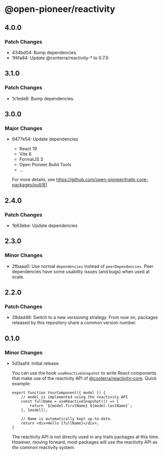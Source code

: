 # @open-pioneer/reactivity

## 4.0.0

### Patch Changes

- 434bd04: Bump dependencies.
- 1f4fa84: Update @conterra/reactivity-\* to 0.7.0

## 3.1.0

### Patch Changes

- 1c1ede8: Bump dependencies.

## 3.0.0

### Major Changes

- 9477e54: Update dependencies
    - React 19
    - Vite 6
    - FormatJS 3
    - Open Pioneer Build Tools
    - ...

    For more details, see https://github.com/open-pioneer/trails-core-packages/pull/81

## 2.4.0

### Patch Changes

- 1b63ebe: Update dependencies

## 2.3.0

### Minor Changes

- 2fbaaa0: Use normal `dependencies` instead of `peerDependencies`. Peer dependencies have some usability issues (and bugs) when used at scale.

## 2.2.0

### Patch Changes

- 39dad46: Switch to a new versioning strategy.
  From now on, packages released by this repository share a common version number.

## 0.1.0

### Minor Changes

- 5d3aafd: Initial release.

    You can use the hook `useReactiveSnapshot` to write React components that make use of the reactivity API of [@conterra/reactivity-core](https://www.npmjs.com/package/@conterra/reactivity-core).
    Quick example:

    ```tsx
    export function YourComponent({ model }) {
        // model is implemented using the reactivity API
        const fullName = useReactiveSnapshot(() => {
            return `${model.firstName} ${model.lastName}`;
        }, [model]);

        // Name is automatically kept up-to-date.
        return <div>Hello {fullName}</div>;
    }
    ```

    The reactivity API is not directly used in any trails packages at this time.
    However, moving forward, most packages will use the reactivity API as _the_ common reactivity system.
